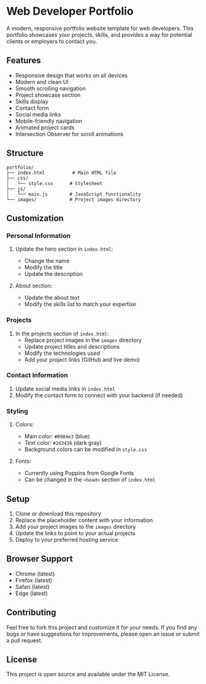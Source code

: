 # Web Developer Portfolio

A modern, responsive portfolio website template for web developers. This portfolio showcases your projects, skills, and provides a way for potential clients or employers to contact you.

## Features

- Responsive design that works on all devices
- Modern and clean UI
- Smooth scrolling navigation
- Project showcase section
- Skills display
- Contact form
- Social media links
- Mobile-friendly navigation
- Animated project cards
- Intersection Observer for scroll animations

## Structure

```
portfolio/
├── index.html          # Main HTML file
├── css/
│   └── style.css      # Stylesheet
├── js/
│   └── main.js        # JavaScript functionality
└── images/            # Project images directory
```

## Customization

### Personal Information

1. Update the hero section in `index.html`:
   - Change the name
   - Modify the title
   - Update the description

2. About section:
   - Update the about text
   - Modify the skills list to match your expertise

### Projects

1. In the projects section of `index.html`:
   - Replace project images in the `images` directory
   - Update project titles and descriptions
   - Modify the technologies used
   - Add your project links (GitHub and live demo)

### Contact Information

1. Update social media links in `index.html`
2. Modify the contact form to connect with your backend (if needed)

### Styling

1. Colors:
   - Main color: `#0984e3` (blue)
   - Text color: `#2d3436` (dark gray)
   - Background colors can be modified in `style.css`

2. Fonts:
   - Currently using Poppins from Google Fonts
   - Can be changed in the `<head>` section of `index.html`

## Setup

1. Clone or download this repository
2. Replace the placeholder content with your information
3. Add your project images to the `images` directory
4. Update the links to point to your actual projects
5. Deploy to your preferred hosting service

## Browser Support

- Chrome (latest)
- Firefox (latest)
- Safari (latest)
- Edge (latest)

## Contributing

Feel free to fork this project and customize it for your needs. If you find any bugs or have suggestions for improvements, please open an issue or submit a pull request.

## License

This project is open source and available under the MIT License. 